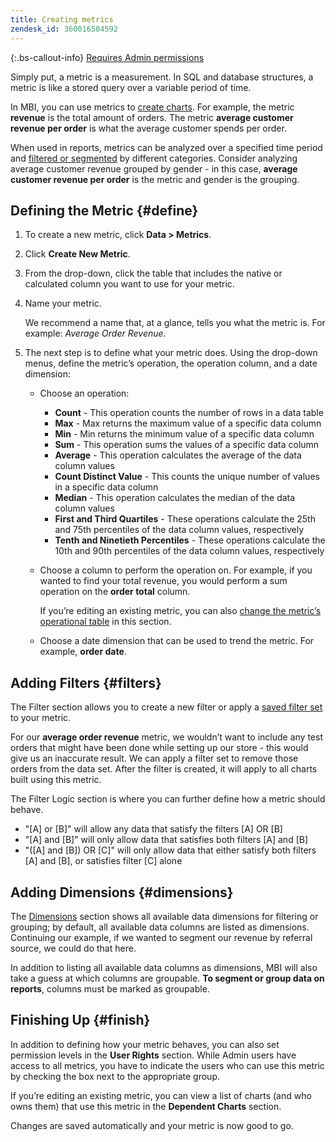 ```yaml
---
title: Creating metrics
zendesk_id: 360016504592
---
```


{:.bs-callout-info}
[Requires Admin permissions](../../administrator/user-management/user-management.md)

Simply put, a metric is a measurement. In SQL and database structures, a metric is like a stored query over a variable period of time.

In MBI, you can use metrics to [create charts](../../data-user/reports/ess-rpt-build-visual.md). For example, the metric **revenue** is the total amount of orders. The metric **average customer revenue per order** is what the average customer spends per order.

When used in reports, metrics can be analyzed over a specified time period and [filtered or segmented](../../best-practices/segment-filter.md) by different categories. Consider analyzing average customer revenue grouped by gender - in this case, **average customer revenue per order** is the metric and gender is the grouping.

## Defining the Metric {#define}

1. To create a new metric, click **Data > Metrics**.

1. Click **Create New Metric**.

1. From the drop-down, click the table that includes the native or calculated column you want to use for your metric.

1. Name your metric.

    We recommend a name that, at a glance, tells you what the metric is. For example: _Average Order Revenue_.

1. The next step is to define what your metric does. Using the drop-down menus, define the metric’s operation, the operation column, and a date dimension:

    * Choose an operation:
       * **Count** - This operation counts the number of rows in a data table
       * **Max** - Max returns the maximum value of a specific data column
       * **Min** - Min returns the minimum value of a specific data column
       * **Sum** - This operation sums the values of a specific data column
       * **Average** - This operation calculates the average of the data column values
       * **Count Distinct Value** - This counts the unique number of values in a specific data column
       * **Median** - This operation calculates the median of the data column values
       * **First and Third Quartiles** - These operations calculate the 25th and 75th percentiles of the data column values, respectively
       * **Tenth and Ninetieth Percentiles** - These operations calculate the 10th and 90th percentiles of the data column values, respectively

    * Choose a column to perform the operation on. For example, if you wanted to find your total revenue, you would perform a sum operation on the **order total** column.

      If you’re editing an existing metric, you can also [change the metric’s operational table](../data-analyst/data-warehouse-mgr/change-metric-op-table.md) in this section.

    * Choose a date dimension that can be used to trend the metric. For example, **order date**.

## Adding Filters {#filters}

The Filter section allows you to create a new filter or apply a [saved filter set](../../data-user/reports/ess-manage-data-filters.md) to your metric.

For our **average order revenue** metric, we wouldn’t want to include any test orders that might have been done while setting up our store - this would give us an inaccurate result. We can apply a filter set to remove those orders from the data set. After the filter is created, it will apply to all charts built using this metric.

The Filter Logic section is where you can further define how a metric should behave.

* "\[A\] or \[B\]" will allow any data that satisfy the filters \[A\] OR \[B\]
* "\[A\] and \[B\]" will only allow data that satisfies both filters \[A\] and \[B\]
* "(\[A\] and \[B\]) OR \[C\]" will only allow data that either satisfy both filters \[A\] and \[B\], or satisfies filter \[C\] alone

## Adding Dimensions {#dimensions}

The [Dimensions](../data-analyst/data-warehouse-mgr/manage-data-dimensions-metrics.md) section shows all available data dimensions for filtering or grouping; by default, all available data columns are listed as dimensions. Continuing our example, if we wanted to segment our revenue by referral source, we could do that here.

In addition to listing all available data columns as dimensions, MBI will also take a guess at which columns are groupable. **To segment or group data on reports**, columns must be marked as groupable.

## Finishing Up {#finish}

In addition to defining how your metric behaves, you can also set permission levels in the **User Rights** section. While Admin users have access to all metrics, you have to indicate the users who can use this metric by checking the box next to the appropriate group.

If you’re editing an existing metric, you can view a list of charts (and who owns them) that use this metric in the **Dependent Charts** section.

Changes are saved automatically and your metric is now good to go.
